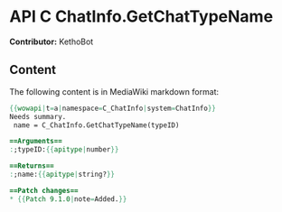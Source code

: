# API C ChatInfo.GetChatTypeName

**Contributor:** KethoBot

## Content

The following content is in MediaWiki markdown format:

```mediawiki
{{wowapi|t=a|namespace=C_ChatInfo|system=ChatInfo}}
Needs summary.
 name = C_ChatInfo.GetChatTypeName(typeID)

==Arguments==
:;typeID:{{apitype|number}}

==Returns==
:;name:{{apitype|string?}}

==Patch changes==
* {{Patch 9.1.0|note=Added.}}
```
